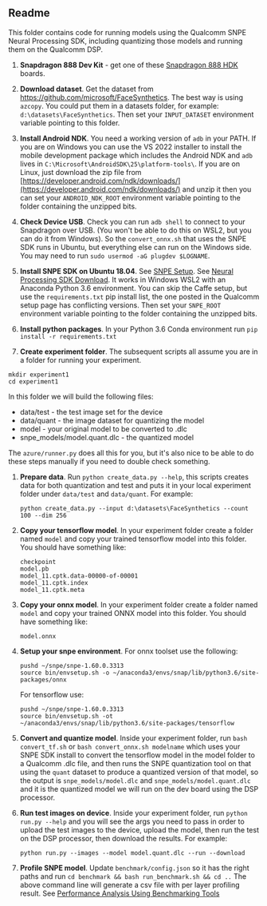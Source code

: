 ## Readme

This folder contains code for running models using the Qualcomm SNPE Neural Processing SDK,
including quantizing those models and running them on the Qualcomm DSP.

1. **Snapdragon 888 Dev Kit** - get one of these [Snapdragon 888 HDK](https://developer.qualcomm.com/hardware/snapdragon-888-hdk) boards.

1. **Download dataset**.  Get the dataset from https://github.com/microsoft/FaceSynthetics.
The best way is using `azcopy`.  You could put them in a datasets folder,
for example: `d:\datasets\FaceSynthetics`.  Then set your `INPUT_DATASET` environment
variable pointing to this folder.

1. **Install Android NDK**. You need a working version of `adb` in your PATH.  If you are
on Windows you can use the VS 2022 installer to install the
mobile development package which includes the Android NDK
and `adb` lives in `C:\Microsoft\AndroidSDK\25\platform-tools\`.
If you are on Linux, just download the zip file from [https://developer.android.com/ndk/downloads/](https://developer.android.com/ndk/downloads/) and unzip it then you can set your `ANDROID_NDK_ROOT` environment variable pointing to the folder containing the unzipped bits.

1. **Check Device USB**.  Check you can run `adb shell` to connect to your Snapdragon
over USB. (You won't be able to do this on WSL2, but you
can do it from Windows).  So the `convert_onnx.sh` that uses
the SNPE SDK runs in Ubuntu, but everything else can run on the Windows side.
You may need to run `sudo usermod -aG plugdev $LOGNAME`.

1. **Install SNPE SDK on Ubuntu 18.04**.
See [SNPE Setup](https://developer.qualcomm.com/sites/default/files/docs/snpe/setup.html).
See [Neural Processing SDK Download](https://developer.qualcomm.com/downloads/qualcomm-neural-processing-sdk-ai-v1600?referrer=node/34505).  It works in Windows WSL2 with an Anaconda Python 3.6 environment.  You can skip the
Caffe setup, but use the `requirements.txt` pip install list, the one
posted in the Qualcomm setup page has conflicting versions.  Then set your `SNPE_ROOT` environment variable
pointing to the folder containing the unzipped bits.

1. **Install python packages**.  In your Python 3.6 Conda environment run `pip install -r requirements.txt`

1. **Create experiment folder**.  The subsequent scripts all assume you are in a folder for running your
experiment.
```
mkdir experiment1
cd experiment1
```
In this folder we will build the following files:
- data/test - the test image set for the device
- data/quant - the image dataset for quantizing the model
- model - your original model to be converted to .dlc
- snpe_models/model.quant.dlc - the quantized model

The `azure/runner.py` does all this for you, but it's also nice to be able to do these steps manually if
you need to double check something.

1. **Prepare data**. Run `python create_data.py --help`, this scripts creates data for both quantization and test and puts it in  your local experiment folder under `data/test` and `data/quant`.
For example:
    ```
    python create_data.py --input d:\datasets\FaceSynthetics --count 100 --dim 256
    ```

1. **Copy your tensorflow model**.  In your experiment folder create a folder named `model` and copy your
trained tensorflow model into this folder.  You should have something like:
    ```
    checkpoint
    model.pb
    model_11.cptk.data-00000-of-00001
    model_11.cptk.index
    model_11.cptk.meta
    ```

1. **Copy your onnx model**.  In your experiment folder create a folder named `model` and copy your
trained ONNX model into this folder.  You should have something like:
    ```
    model.onnx
    ```

1. **Setup your snpe environment**.  For onnx toolset use the following:
    ```
    pushd ~/snpe/snpe-1.60.0.3313
    source bin/envsetup.sh -o ~/anaconda3/envs/snap/lib/python3.6/site-packages/onnx
    ```
    For tensorflow use:
    ```
    pushd ~/snpe/snpe-1.60.0.3313
    source bin/envsetup.sh -ot ~/anaconda3/envs/snap/lib/python3.6/site-packages/tensorflow
    ```

1. **Convert and quantize model**. Inside your experiment folder, run `bash convert_tf.sh` or `bash
convert_onnx.sh modelname` which uses your SNPE SDK install to convert the tensorflow model in the
model folder to a Qualcomm .dlc file, and then runs the SNPE quantization tool on that using the
`quant` dataset to produce a quantized version of that model, so the output is
`snpe_models/model.dlc` and `snpe_models/model.quant.dlc` and it is the quantized model we will run
on the dev board using the DSP processor.

1. **Run test images on device**. Inside your experiment folder, run `python run.py --help` and you
will see the args you need to pass in order to upload the test images to the device, upload the
model, then run the test on the DSP processor, then download the results. For example:
    ```
    python run.py --images --model model.quant.dlc --run --download
    ```

6. **Profile SNPE model**.
Update `benchmark/config.json` so it has the right paths and
run `cd benchmark && bash run_benchmark.sh && cd ..`
The above command line will generate a csv file with per layer profiling result.
See [Performance Analysis Using Benchmarking Tools](https://developer.qualcomm.com/software/qualcomm-neural-processing-sdk/learning-resources/vision-based-ai-use-cases/performance-analysis-using-benchmarking-tools)
